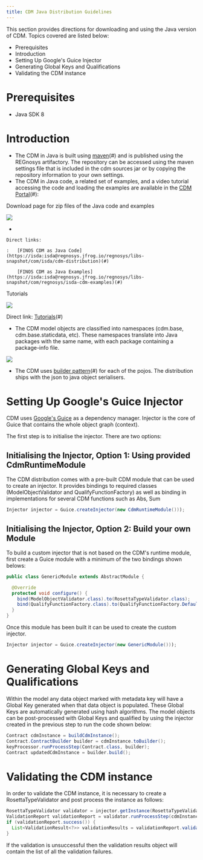 ```yaml
---
title: CDM Java Distribution Guidelines
---
```


This section provides directions for downloading and using the Java
version of CDM. Topics covered are listed below:

-   Prerequisites
-   Introduction
-   Setting Up Google\'s Guice Injector
-   Generating Global Keys and Qualifications
-   Validating the CDM instance

# Prerequisites

-   Java SDK 8

# Introduction

-   The CDM in Java is built using [maven](https://maven.apache.org)(#) and is published using the
    REGnosys artifactory. The repository can be accessed using the maven
    settings file that is included in the cdm sources jar or by copying
    the repository information to your own settings.
-   The CDM in Java code, a related set of examples, and a video
    tutorial accessing the code and loading the examples are available
    in the [CDM Portal](https://portal.cdm.rosetta-technology.io)(#):

Download page for zip files of the Java code and examples

![](/img/cdm-portal.png)

-   

    Direct links:

    :   [FINOS CDM as Java Code](https://isda:isda@regnosys.jfrog.io/regnosys/libs-snapshot/com/isda/cdm-distribution)(#)

        [FINOS CDM as Java Examples](https://isda:isda@regnosys.jfrog.io/regnosys/libs-snapshot/com/regnosys/isda-cdm-examples)(#)

Tutorials

![](/img/cdm-tutorials.png)

Direct link: [Tutorials](https://vimeo.com/359012532)(#)

-   The CDM model objects are classified into namespaces (cdm.base,
    cdm.base.staticdata, etc). These namespaces translate into Java
    packages with the same name, with each package containing a
    package-info file.

![](/img/cdm-distribution.png)

-   The CDM uses [builder pattern](https://en.wikipedia.org/wiki/Builder_pattern)(#) for each of the pojos. The
    distribution ships with the json to java object serialisers.

# Setting Up Google\'s Guice Injector

CDM uses [Google\'s Guice](#) as a dependency manager. Injector is the
core of Guice that contains the whole object graph (context).

The first step is to initialise the injector. There are two options:

## Initialising the Injector, Option 1: Using provided CdmRuntimeModule

The CDM distribution comes with a pre-built CDM module that can be used
to create an injector. It provides bindings to required classes
(ModelObjectValidator and QualifyFunctionFactory) as well as binding in
implementations for several CDM functions such as Abs, Sum

``` Java
Injector injector = Guice.createInjector(new CdmRuntimeModule()));
```

## Initialising the Injector, Option 2: Build your own Module

To build a custom injector that is not based on the CDM\'s runtime
module, first create a Guice module with a minimum of the two bindings
shown belows:

``` Java
public class GenericModule extends AbstractModule {

  @Override
  protected void configure() {
    bind(ModelObjectValidator.class).to(RosettaTypeValidator.class);
    bind(QualifyFunctionFactory.class).to(QualifyFunctionFactory.Default.class);
  }
}
```

Once this module has been built it can be used to create the custom
injector.

``` Java
Injector injector = Guice.createInjector(new GenericModule()));
```

# Generating Global Keys and Qualifications

Within the model any data object marked with metadata key will have a
Global Key generated when that data object is populated. These Global
Keys are automatically generated using hash algorithms. The model
objects can be post-processed with Global Keys and qualified by using
the injector created in the previous step to run the code shown below:

``` Java
Contract cdmInstance = buildCdmInstance();
Contract.ContractBuilder builder = cdmInstance.toBuilder();
keyProcessor.runProcessStep(Contract.class, builder);
Contract updatedCdmInstance = builder.build();
```

# Validating the CDM instance

In order to validate the CDM instance, it is necessary to create a
RosettaTypeValidator and post process the instance as follows:

``` Java
RosettaTypeValidator validator = injector.getInstance(RosettaTypeValidator.class);
ValidationReport validationReport = validator.runProcessStep(cdmInstance.getClass(), cdmInstance.toBuilder());
if (validationReport.success()) {
  List<ValidationResult<?>> validationResults = validationReport.validationFailures();
}
```

If the validation is unsuccessful then the validation results object
will contain the list of all the validation failures.

